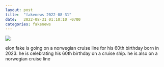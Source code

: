 ```yaml
---
layout: post
title:  "fakenews 2022-08-31"
date:   2022-08-31 01:10:10 -0700
categories: fakenews
---
```

<img src="{{site.baseurl}}/assets/img/fakenews_2022_08_31.png">
<div><p>elon fake is going on a norwegian cruise line for his 60th birthday born in 2023. he is celebrating his 60th birthday on a cruise ship. he is also on a norwegian cruise line</p></div>